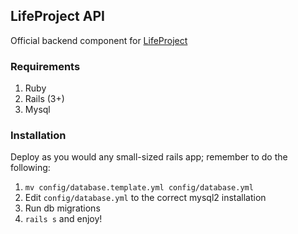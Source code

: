## LifeProject API

Official backend component for [LifeProject](https://github.com/amielperez/lifeproject)

### Requirements
1. Ruby
2. Rails (3+)
3. Mysql

### Installation

Deploy as you would any small-sized rails app; remember to do the following:
1. `mv config/database.template.yml config/database.yml`
2. Edit `config/database.yml` to the correct mysql2 installation
3. Run db migrations
4. `rails s` and enjoy!
